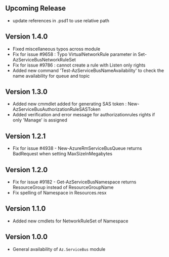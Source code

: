 <!--
    Please leave this section at the top of the change log.

    Changes for the upcoming release should go under the section titled "Upcoming Release", and should adhere to the following format:

    ## Upcoming Release
    * Overview of change #1
        - Additional information about change #1
        - Added ServiceBus NameSpace, Queue, Topic and Subscription cmdlets #1
    * Overview of change #2
        - Additional information about change #2
        - Additional information about change #2
    * Overview of change #3
    * Overview of change #4
        - Additional information about change #4

    ## YYYY.MM.DD - Version X.Y.Z (Previous Release)
    * Overview of change #1
        - Additional information about change #1
-->
## Upcoming Release
* update references in .psd1 to use relative path

## Version 1.4.0
* Fixed miscellaneous typos across module
* Fix for issue #9658 : Typo VirtualNetworkRule parameter in Set-AzServiceBusNetworkRuleSet
* Fix for issue #9786 : cannot create a rule with Listen only rights
* Added new command 'Test-AzServiceBusNameAvailability' to check the name availability for queue and topic 

## Version 1.3.0
* Added new cmmdlet added for generating SAS token : New-AzServiceBusAuthorizationRuleSASToken
* Added verification and error message for authorizationrules rights if only 'Manage' is assigned

## Version 1.2.1
* Fix for issue #4938 - New-AzureRmServiceBusQueue returns BadRequest when setting MaxSizeInMegabytes

## Version 1.2.0
* Fix for issue #9182 - Get-AzServiceBusNamespace returns ResourceGroup instead of ResourceGroupName
* Fix spelling of Namespace in Resources.resx

## Version 1.1.0
* Added new cmdlets for NetworkRuleSet of Namespace

## Version 1.0.0
* General availability of `Az.ServiceBus` module
